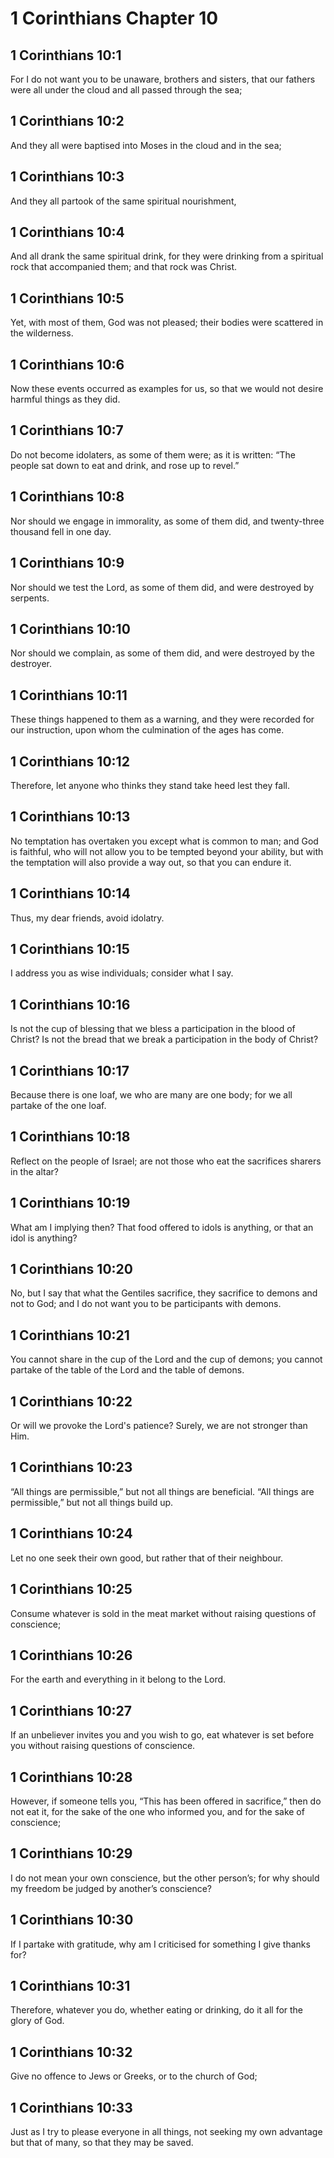 # 1 Corinthians Chapter 10

## 1 Corinthians 10:1

For I do not want you to be unaware, brothers and sisters, that our fathers were all under the cloud and all passed through the sea;

## 1 Corinthians 10:2

And they all were baptised into Moses in the cloud and in the sea;

## 1 Corinthians 10:3

And they all partook of the same spiritual nourishment,

## 1 Corinthians 10:4

And all drank the same spiritual drink, for they were drinking from a spiritual rock that accompanied them; and that rock was Christ.

## 1 Corinthians 10:5

Yet, with most of them, God was not pleased; their bodies were scattered in the wilderness.

## 1 Corinthians 10:6

Now these events occurred as examples for us, so that we would not desire harmful things as they did.

## 1 Corinthians 10:7

Do not become idolaters, as some of them were; as it is written: “The people sat down to eat and drink, and rose up to revel.”

## 1 Corinthians 10:8

Nor should we engage in immorality, as some of them did, and twenty-three thousand fell in one day.

## 1 Corinthians 10:9

Nor should we test the Lord, as some of them did, and were destroyed by serpents.

## 1 Corinthians 10:10

Nor should we complain, as some of them did, and were destroyed by the destroyer.

## 1 Corinthians 10:11

These things happened to them as a warning, and they were recorded for our instruction, upon whom the culmination of the ages has come.

## 1 Corinthians 10:12

Therefore, let anyone who thinks they stand take heed lest they fall.

## 1 Corinthians 10:13

No temptation has overtaken you except what is common to man; and God is faithful, who will not allow you to be tempted beyond your ability, but with the temptation will also provide a way out, so that you can endure it.

## 1 Corinthians 10:14

Thus, my dear friends, avoid idolatry.

## 1 Corinthians 10:15

I address you as wise individuals; consider what I say.

## 1 Corinthians 10:16

Is not the cup of blessing that we bless a participation in the blood of Christ? Is not the bread that we break a participation in the body of Christ?

## 1 Corinthians 10:17

Because there is one loaf, we who are many are one body; for we all partake of the one loaf.

## 1 Corinthians 10:18

Reflect on the people of Israel; are not those who eat the sacrifices sharers in the altar?

## 1 Corinthians 10:19

What am I implying then? That food offered to idols is anything, or that an idol is anything?

## 1 Corinthians 10:20

No, but I say that what the Gentiles sacrifice, they sacrifice to demons and not to God; and I do not want you to be participants with demons.

## 1 Corinthians 10:21

You cannot share in the cup of the Lord and the cup of demons; you cannot partake of the table of the Lord and the table of demons.

## 1 Corinthians 10:22

Or will we provoke the Lord's patience? Surely, we are not stronger than Him.

## 1 Corinthians 10:23

“All things are permissible,” but not all things are beneficial. “All things are permissible,” but not all things build up.

## 1 Corinthians 10:24

Let no one seek their own good, but rather that of their neighbour.

## 1 Corinthians 10:25

Consume whatever is sold in the meat market without raising questions of conscience;

## 1 Corinthians 10:26

For the earth and everything in it belong to the Lord.

## 1 Corinthians 10:27

If an unbeliever invites you and you wish to go, eat whatever is set before you without raising questions of conscience.

## 1 Corinthians 10:28

However, if someone tells you, “This has been offered in sacrifice,” then do not eat it, for the sake of the one who informed you, and for the sake of conscience;

## 1 Corinthians 10:29

I do not mean your own conscience, but the other person’s; for why should my freedom be judged by another’s conscience?

## 1 Corinthians 10:30

If I partake with gratitude, why am I criticised for something I give thanks for?

## 1 Corinthians 10:31

Therefore, whatever you do, whether eating or drinking, do it all for the glory of God.

## 1 Corinthians 10:32

Give no offence to Jews or Greeks, or to the church of God;

## 1 Corinthians 10:33

Just as I try to please everyone in all things, not seeking my own advantage but that of many, so that they may be saved.
